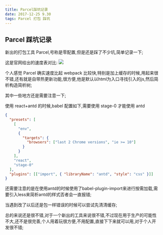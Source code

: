 ```yaml
---
title: Parcel踩坑记录
date: 2017-12-25 9.30
tags: Parcel 打包 踩坑
---
```


## Parcel 踩坑记录

新出的打包工具 Parcel,号称是零配置,但是还是踩了不少坑,简单记录一下;

这是官网给出的速度表对比:
![](/images/Parcel踩坑记录/image_1.png)
<!--more-->

个人感觉 Parcel 确实速度比起 webpack 比较快,特别是加上缓存的时候,用起来很不错,还有就是自带热更新功能,很方便,他是默认以html为入口寻找引入的js,然后简析构造简析树;

其中一些地方还是需要注意一下;

使用 react+antd 的时候,babel 配置如下,需要使用 stage-0 才能使用 antd

```json
{
  "presets": [
    [
      "env",
      {
        "targets": {
          "browsers": ["last 2 Chrome versions", "ie >= 10"]
        }
      }
    ],
    "react",
    "stage-0"
  ],
  "plugins": [["import", { "libraryName": "antd", "style": "css" }]]
}
```

还需要注意的是在使用antd的时候使用了babel-plugin-import来进行按需加载,需要引入less来简析antd的样式否者会一直报错;

当遇到改了以后还是包一样错误的时候可以尝试先清清缓存;

总的来说还是很不错,对于一个新出的工具来说很不错,不过现在用于生产的可能性不大,还不是很完善,个人用着玩很方便,不用配置,直接下下来就可以用,对于个人开发很不错;

